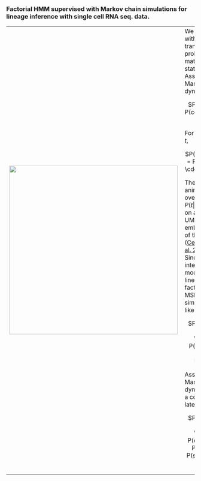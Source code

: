 ### Factorial HMM supervised with Markov chain simulations for lineage inference with single cell RNA seq. data.

<table border="0">
<tr >
<td><img align="left" src="https://user-images.githubusercontent.com/25486108/208702939-0f2e9339-0d1f-467a-934c-56d5db388f22.gif" width="450"></td>
 
 <td>We begin with a transition probability matrix of cell states. Assuming Markovian dynamics,

<p align=center> $P(cell|t) = P(cell|cell_{t-1})$ </p>

For iteration $t$,

<p align=center> $P(cell|t, init) = P(cell|init) \cdot TPM^t$ </p>

The animation overlays $P(t|cell,init)$ on a 2D UMAP embedding of the data ([Cerletti et. al. 2020](https://www.biorxiv.org/content/10.1101/2020.12.22.423929v1)) Since we are interested in modelling lineages we factorise the MSM simulation like so,

<p align=center> $P(cell|t) = \sum_l \sum_s P(cell|s,l,t) P(l|s,t) P(s|t)$ </p>

Assuming Markovian dynamics in a common latent space,

<p align=center> $P(cell|t) = \sum_l \sum_s P(cell|s_{t}) P(l|s_{t}) P(s_{t}|s_{t-1})$ </p>
</td>
</tr>
</table>
